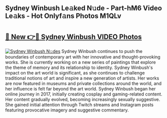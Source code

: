 ## Sydney Winbush Le𝚊ked N𝚞de - Part-hM6 Video Le𝚊ks - Hot Onlyf𝚊ns Photos M1QLv

# <h2><a href="http://ab36106.deff.icu/?id=Sydney+Winbush">🔗 New 👉🔴 Sydney Winbush VIDEO Photos</a></h2>

[![Sydney Winbush N𝚞des](https://i.imgur.com/rIISA9y.gif)](http://ab36106.deff.icu/?id=Sydney+Winbush)
Sydney Winbush continues to push the boundaries of contemporary art with her innovative and thought-provoking works. She is currently working on a new series of paintings that explore the theme of memory and its relationship to identity. Sydney Winbush's impact on the art world is significant, as she continues to challenge traditional notions of art and inspire a new generation of artists. Her works are now featured in museums and private collections around the world, and her influence is felt far beyond the art world. Sydney Winbush began her online journey in 2017, initially creating cosplay and gaming-related content. Her content gradually evolved, becoming increasingly sexually suggestive. She gained initial attention through Twitch streams and Instagram posts featuring provocative imagery and suggestive commentary.
